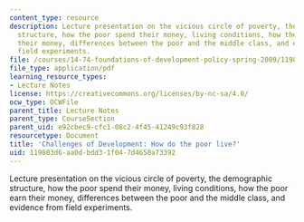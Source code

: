 ```yaml
---
content_type: resource
description: Lecture presentation on the vicious circle of poverty, the demographic
  structure, how the poor spend their money, living conditions, how the poor earn
  their money, differences between the poor and the middle class, and evidence from
  field experiments.
file: /courses/14-74-foundations-of-development-policy-spring-2009/119803d6aa0dbdd31f047d4650a73392_MIT14_74s09_lec02.pdf
file_type: application/pdf
learning_resource_types:
- Lecture Notes
license: https://creativecommons.org/licenses/by-nc-sa/4.0/
ocw_type: OCWFile
parent_title: Lecture Notes
parent_type: CourseSection
parent_uid: e92cbec9-cfc1-08c2-4f45-41249c93f828
resourcetype: Document
title: 'Challenges of Development: How do the poor live?'
uid: 119803d6-aa0d-bdd3-1f04-7d4650a73392
---
```

Lecture presentation on the vicious circle of poverty, the demographic structure, how the poor spend their money, living conditions, how the poor earn their money, differences between the poor and the middle class, and evidence from field experiments.